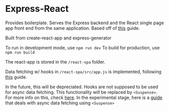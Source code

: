 # Express-React

Provides boilerplate. Serves the Express backend and the React single page app front end from the same application.
Based off of [this](https://medium.com/@lowewenzel/serving-express-with-a-react-single-page-app-within-the-same-application-c168f1c44201) guide.

Built from create-react-app and express-generator

To run in development mode, use `npm run dev`
To build for production, use `npm run build`

The react-app is stored in the `/react-spa` folder.

Data fetching w/ hooks in `/react-spa/src/app.js` is implemented, following [this](https://www.robinwieruch.de/react-hooks-fetch-data) guide.

In the future, this will be depreciated. Hooks are not supposed to be used for async data fetching. This functionality will be replaced by `<Suspense>`. For more info on this, check [here](https://reactjs.org/docs/concurrent-mode-suspense.html).
In the experimental stage, here is a [guide](https://blog.logrocket.com/react-suspense-for-data-fetching/) that deals with async data fetching using `<Suspense>`
